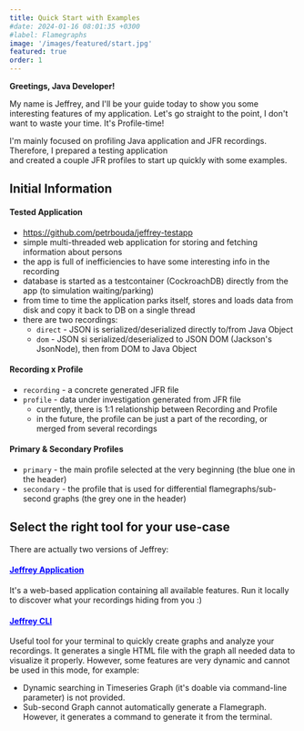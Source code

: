 ```yaml
---
title: Quick Start with Examples
#date: 2024-01-16 08:01:35 +0300
#label: Flamegraphs
image: '/images/featured/start.jpg'
featured: true
order: 1
---
```

**Greetings, Java Developer!**

My name is Jeffrey, and I'll be your guide today to show you some interesting features of my application. 
Let's go straight to the point, I don't want to waste your time. It's Profile-time!

I'm mainly focused on profiling Java application and JFR recordings. Therefore, I prepared a testing application  
and created a couple JFR profiles to start up quickly with some examples.

## Initial Information

#### Tested Application

- <a href="https://github.com/petrbouda/jeffrey-testapp" style="color: blue">https://github.com/petrbouda/jeffrey-testapp</a>
- simple multi-threaded web application for storing and fetching information about persons 
- the app is full of inefficiencies to have some interesting info in the recording
- database is started as a testcontainer (CockroachDB) directly from the app (to simulation waiting/parking)
- from time to time the application parks itself, stores and loads data from disk and copy it back to DB on a single thread
- there are two recordings:
  - `direct` - JSON is serialized/deserialized directly to/from Java Object
  - `dom` - JSON si serialized/deserialized to JSON DOM (Jackson's JsonNode), then from DOM to Java Object

#### Recording x Profile

- `recording` - a concrete generated JFR file
- `profile` - data under investigation generated from JFR file
  - currently, there is 1:1 relationship between Recording and Profile 
  - in the future, the profile can be just a part of the recording, or merged from several recordings 

#### Primary & Secondary Profiles

- `primary` - the main profile selected at the very beginning (the blue one in the header)
- `secondary` - the profile that is used for differential flamegraphs/sub-second graphs (the grey one in the header)

## Select the right tool for your use-case

There are actually two versions of Jeffrey:

#### <a href="/posts/jeffrey-app-in-examples" style="color: blue">Jeffrey Application</a>

It's a web-based application containing all available features. Run it locally to discover what your recordings hiding from you :) 

#### <a href="/posts/jeffrey-cli-in-examples" style="color: blue">Jeffrey CLI</a>

Useful tool for your terminal to quickly create graphs and analyze your recordings. It generates a single HTML file 
with the graph all needed data to visualize it properly. However, some features are very dynamic and cannot be used in this mode, for example:

- Dynamic searching in Timeseries Graph (it's doable via command-line parameter) is not provided.
- Sub-second Graph cannot automatically generate a Flamegraph. However, it generates a command to generate it from the terminal.
